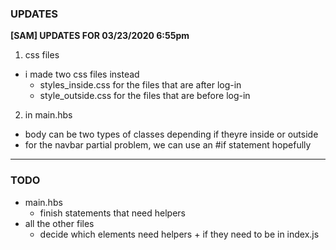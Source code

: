 ### **UPDATES**
**[SAM] UPDATES FOR 03/23/2020 6:55pm**
1. css files
  - i made two css files instead
    - styles_inside.css for the files that are after log-in
    - style_outside.css for the files that are before log-in
2. in main.hbs
  - body can be two types of classes depending if theyre inside or outside
  - for the navbar partial problem, we can use an #if statement hopefully


---
### **TODO**
- main.hbs
  - finish statements that need helpers
- all the other files
  - decide which elements need helpers + if they need to be in index.js
